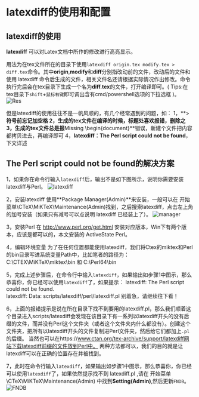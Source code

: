 # latexdiff的使用和配置


## latexdiff的使用
**latexdiff** 可以对Latex文档中所作的修改进行高亮显示。

用法为在tex文件所在的目录下使用`latexdiff origin.tex modify.tex > diff.tex`命令。其中**origin**,**modify**和**diff**分别指改动前的文件，改动后的文件和使用 latexdiff 命令后生成的文件，相关文件名还请根据实际情况作出修改。命令执行完后会在tex目录下生成一个名为**diff.tex**的文件，打开编译即可。( Tips:在tex目录下`shift`+`鼠标右键`即可调出含有cmd/powershell选项的下拉选框 )。
![Res](https://raw.githubusercontent.com/wtligit/pic/master/latexdiff/Res.png)

但是latexdiff的使用往往不是一帆风顺的，有几个经常遇到的问题，如：
1，**>**符号前忘记加空格
2，生成的tex文件在编译的时候，标题处喜欢报错，删除之
3，生成的tex文件总是报**Missing \begin{document}**错误，新建个文件把内容都拷贝进去，再编译即可
4，**latexdiff：The Perl script could not be found**，下文详述


## The Perl script could not be found的解决方案
1，如果你在命令行输入`latexdiff`后，输出不是如下图所示，说明你需要安装latexdiff与Perl。
![latexdiff](https://raw.githubusercontent.com/wtligit/pic/master/latexdiff/commandTrue.png)

2，安装latexdiff
    使用**Package Manager(Admin)**来安装，一般可以在 开始菜单\CTeX\MiKTeX\Maintenance(Admin)找到，之后搜索latexdiff，点击左上角的加号安装（如果只有减号可以点说明 latexdiff 已经装上了）。
![manager](https://raw.githubusercontent.com/wtligit/pic/master/latexdiff/manager.png)

3，安装Perl
    在 http://www.perl.org/get.html 安装对应版本，Win下有两个版本，应该是都可以的，本文安装的 ActiveState Perl。
    
4，编辑环境变量
    为了在任何位置都能使用latexdiff，我们将Ctex的miktex和Perl的bin目录写进系统变量Path中，比如笔者的路径为：C:\CTEX\MiKTeX\miktex\bin 和 C:\Perl64\bin
    
5，完成上述步骤后，在命令行中输入`latexdiff`，如果输出如步骤1中图示，那么恭喜你，你已经可以使用`latexdiff`了，如果提示：
latexdiff: The Perl script could not be found.  
latexdiff: Data: scripts/latexdiff/perl/latexdiff.pl
别着急，请继续往下看！

6，上面的报错提示是说在所在目录下找不到要用的latexdiff.pl，那么我们顺着这个目录进入scripts/latexdiff会发现在该目录下有一系列以latexdiff开头的没有后缀的文件，而并没有Perl这个文件夹（或者这个文件夹内什么都没有）。创建这个文件夹，把所有以latexdiff开头的文件复制进Perl文件夹，然后给它们都加上`.pl`的后缀。
当然也可以在https://www.ctan.org/tex-archive/support/latexdiff网站下载latexdiff前缀的文件放到Perl中。
两种方法都可以，我们的目的就是让latexdiff可以在正确的位置存在并被找到。

7，此时在命令行输入`latexdiff`，如果输出如步骤1中图示，那么恭喜你，你已经可以使用`latexdiff`了，如果依然提示找不到 latexdiff.pl ,请在 开始菜单\CTeX\MiKTeX\Maintenance(Admin) 中找到**Setting(Admin)**,然后更新`FNDB`。
![FNDB](https://raw.githubusercontent.com/wtligit/pic/master/latexdiff/FNDB.png)




